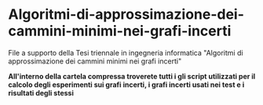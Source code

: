 # Algoritmi-di-approssimazione-dei-cammini-minimi-nei-grafi-incerti
File a supporto della Tesi triennale in ingegneria informatica "Algoritmi di approssimazione dei cammini minimi nei grafi incerti"

**All'interno della cartela compressa troverete tutti i gli script utilizzati per il calcolo degli esperimenti sui grafi incerti, i grafi incerti usati nei test e i risultati degli stessi**
